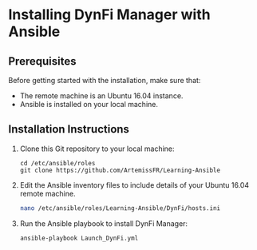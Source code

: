 
# Installing DynFi Manager with Ansible

## Prerequisites

Before getting started with the installation, make sure that:

- The remote machine is an Ubuntu 16.04 instance.
- Ansible is installed on your local machine.

## Installation Instructions

1. Clone this Git repository to your local machine:

   ```linux
   cd /etc/ansible/roles
   git clone https://github.com/ArtemissFR/Learning-Ansible
   ```

2. Edit the Ansible inventory files to include details of your Ubuntu 16.04 remote machine.
   ```bash
   nano /etc/ansible/roles/Learning-Ansible/DynFi/hosts.ini
   ```

3. Run the Ansible playbook to install DynFi Manager:

   ```bash
   ansible-playbook Launch_DynFi.yml
   ```
